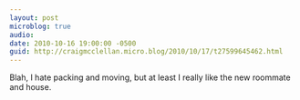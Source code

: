 ```yaml
---
layout: post
microblog: true
audio: 
date: 2010-10-16 19:00:00 -0500
guid: http://craigmcclellan.micro.blog/2010/10/17/t27599645462.html
---
```

Blah, I hate packing and moving, but at least I really like the new roommate and house.
